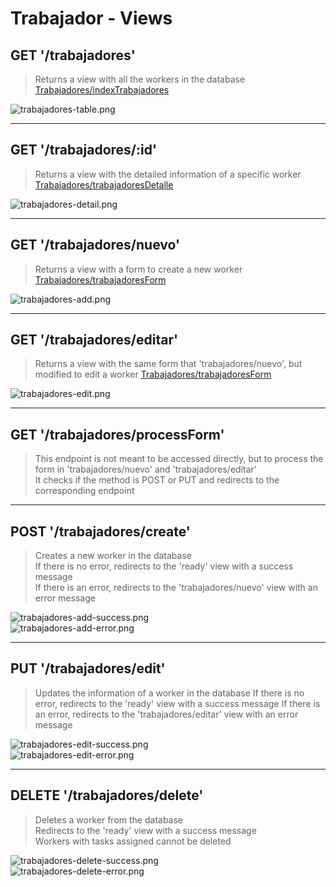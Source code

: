 # Trabajador - Views

## GET '/trabajadores'
> Returns a view with all the workers in the database  
> [Trabajadores/indexTrabajadores](http://localhost:8080/trabajadores)

![trabajadores-table.png](trabajadores-table.png)

***

## GET '/trabajadores/:id'
> Returns a view with the detailed information of a specific worker  
> [Trabajadores/trabajadoresDetalle](http://localhost:8080/trabajadores/T001)

![trabajadores-detail.png](trabajadores-detail.png)

***

## GET '/trabajadores/nuevo'
> Returns a view with a form to create a new worker
> [Trabajadores/trabajadoresForm](http://localhost:8080/trabajadores/nuevo)

![trabajadores-add.png](trabajadores-add.png)

***

## GET '/trabajadores/editar'
> Returns a view with the same form that 'trabajadores/nuevo', but modified to edit a worker
> [Trabajadores/trabajadoresForm](http://localhost:8080/trabajadores/editar?idTrabajador=T001)

![trabajadores-edit.png](trabajadores-edit.png)

***

## GET '/trabajadores/processForm'
> This endpoint is not meant to be accessed directly, 
> but to process the form in 'trabajadores/nuevo' and 'trabajadores/editar'  
> It checks if the method is POST or PUT and redirects to the corresponding endpoint

***

## POST '/trabajadores/create'
> Creates a new worker in the database  
> If there is no error, redirects to the 'ready' view with a success message  
> If there is an error, redirects to the 'trabajadores/nuevo' view with an error message

![trabajadores-add-success.png](trabajadores-create-success.png)  
![trabajadores-add-error.png](trabajadores-create-error.png)

***

## PUT '/trabajadores/edit'
> Updates the information of a worker in the database
> If there is no error, redirects to the 'ready' view with a success message
> If there is an error, redirects to the 'trabajadores/editar' view with an error message

![trabajadores-edit-success.png](trabajadores-edit-success.png)  
![trabajadores-edit-error.png](trabajadores-edit-error.png)

***

## DELETE '/trabajadores/delete'
> Deletes a worker from the database  
> Redirects to the 'ready' view with a success message  
> Workers with tasks assigned cannot be deleted

![trabajadores-delete-success.png](trabajadores-delete-success.png)  
![trabajadores-delete-error.png](trabajadores-delete-error.png)
